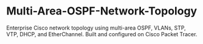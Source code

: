 # Multi-Area-OSPF-Network-Topology
Enterprise Cisco network topology using multi-area OSPF, VLANs, STP, VTP, DHCP, and EtherChannel. Built and configured on Cisco Packet Tracer.
